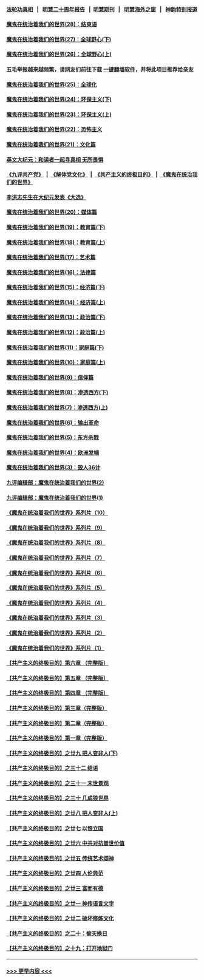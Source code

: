 #### [法轮功真相](https://github.com/gfw-breaker/truth/blob/master/README.md?t=0) &nbsp;&nbsp;|&nbsp;&nbsp; [明慧二十周年报告](https://github.com/gfw-breaker/mh-reports/blob/master/README.md?t=0) &nbsp;&nbsp;|&nbsp;&nbsp;[明慧期刊](https://github.com/gfw-breaker/mh-qikan) &nbsp;&nbsp;|&nbsp;&nbsp; [明慧海外之窗](https://github.com/gfw-breaker/mh-news/blob/master/README.md?t=0) &nbsp;&nbsp;|&nbsp;&nbsp; [神韵特别报道](https://github.com/gfw-breaker/mh-news/blob/master/shenyun.md?t=0)
#### [魔鬼在统治着我们的世界(28)：结束语](../pages/nsc422/n10936246.md?t=07171001) 
#### [魔鬼在统治着我们的世界(27)：全球野心(下)](../pages/nsc422/n10928319.md?t=07171001) 
#### [魔鬼在统治着我们的世界(26)：全球野心(上)](../pages/nsc422/n10900318.md?t=07171001) 
#### 五毛举报越来越频繁，请网友们前往下载 [一键翻墙软件](https://github.com/gfw-breaker/ssr-accounts)，并将此项目推荐给亲友
#### [魔鬼在统治着我们的世界(25)：全球化](../pages/nsc422/n10788205.md?t=07171001) 
#### [魔鬼在统治着我们的世界(24)：环保主义(下)](../pages/nsc422/n10695307.md?t=07171001) 
#### [魔鬼在统治着我们的世界(23)：环保主义(上)](../pages/nsc422/n10688613.md?t=07171001) 
#### [魔鬼在统治着我们的世界(22)：恐怖主义](../pages/nsc422/n10614727.md?t=07171001) 
#### [魔鬼在统治着我们的世界(21)：文化篇](../pages/nsc422/n10597706.md?t=07171001) 
#### [英文大纪元：和读者一起寻真相 无所畏惧](../pages/nsc422/n12542027.md?t=07171001) 
#### [《九评共产党》](https://github.com/begood0513/9ping.md/blob/master/README.md) &nbsp;|&nbsp; [《解体党文化》](../../../../jtdwh.md/blob/master/README.md)  &nbsp;|&nbsp; [《共产主义的终极目的》](../../../../gczydzjmd.md/blob/master/README.md) &nbsp;|&nbsp; [《魔鬼在统治我们的世界》](../../../../mgztzwmdsj.md/blob/master/README.md) 
#### [李洪志先生在大纪元发表《大选》](../pages/nsc422/n12534746.md?t=07171001) 
#### [魔鬼在统治着我们的世界(20)：媒体篇](../pages/nsc422/n10586579.md?t=07171001) 
#### [魔鬼在统治着我们的世界(19)：教育篇(下)](../pages/nsc422/n10564808.md?t=07171001) 
#### [魔鬼在统治着我们的世界(18)：教育篇(上)](../pages/nsc422/n10526970.md?t=07171001) 
#### [魔鬼在统治着我们的世界(17)：艺术篇](../pages/nsc422/n10499093.md?t=07171001) 
#### [魔鬼在统治着我们的世界(16)：法律篇](../pages/nsc422/n10485969.md?t=07171001) 
#### [魔鬼在统治着我们的世界(15)：经济篇(下)](../pages/nsc422/n10469975.md?t=07171001) 
#### [魔鬼在统治着我们的世界(14)：经济篇(上)](../pages/nsc422/n10457370.md?t=07171001) 
#### [魔鬼在统治着我们的世界(13)：政治篇(下)](../pages/nsc422/n10448270.md?t=07171001) 
#### [魔鬼在统治着我们的世界(12)：政治篇(上)](../pages/nsc422/n10444576.md?t=07171001) 
#### [魔鬼在统治着我们的世界(11)：家庭篇(下)](../pages/nsc422/n10440961.md?t=07171001) 
#### [魔鬼在统治着我们的世界(10)：家庭篇(上)](../pages/nsc422/n10435448.md?t=07171001) 
#### [魔鬼在统治着我们的世界(9)：信仰篇](../pages/nsc422/n10432159.md?t=07171001) 
#### [魔鬼在统治着我们的世界(8)：渗透西方(下)](../pages/nsc422/n10429603.md?t=07171001) 
#### [魔鬼在统治着我们的世界(7)：渗透西方(上)](../pages/nsc422/n10426013.md?t=07171001) 
#### [魔鬼在统治着我们的世界(6)：输出革命](../pages/nsc422/n10421536.md?t=07171001) 
#### [魔鬼在统治着我们的世界(5)：东方杀戮](../pages/nsc422/n10417707.md?t=07171001) 
#### [魔鬼在统治着我们的世界(4)：欧洲发端](../pages/nsc422/n10414890.md?t=07171001) 
#### [魔鬼在统治着我们的世界(3)：毁人36计](../pages/nsc422/n10411583.md?t=07171001) 
#### [九评编辑部：魔鬼在统治着我们的世界(2)](../pages/nsc422/n10410036.md?t=07171001) 
#### [九评编辑部：魔鬼在统治着我们的世界(1)](../pages/nsc422/n10406825.md?t=07171001) 
#### [《魔鬼在统治着我们的世界》系列片（10）](../pages/nsc422/n12292670.md?t=07171001) 
#### [《魔鬼在统治着我们的世界》系列片（9）](../pages/nsc422/n12290859.md?t=07171001) 
#### [《魔鬼在统治着我们的世界》系列片（8）](../pages/nsc422/n12287445.md?t=07171001) 
#### [《魔鬼在统治着我们的世界》系列片（7）](../pages/nsc422/n12283425.md?t=07171001) 
#### [《魔鬼在统治着我们的世界》系列片（6）](../pages/nsc422/n12282314.md?t=07171001) 
#### [《魔鬼在统治着我们的世界》系列片（5）](../pages/nsc422/n12281419.md?t=07171001) 
#### [《魔鬼在统治着我们的世界》系列片（4）](../pages/nsc422/n12274024.md?t=07171001) 
#### [《魔鬼在统治着我们的世界》系列片（3）](../pages/nsc422/n12271322.md?t=07171001) 
#### [《魔鬼在统治着我们的世界》系列片（2）](../pages/nsc422/n12269049.md?t=07171001) 
#### [《魔鬼在统治着我们的世界》系列片（1）](../pages/nsc422/n12267575.md?t=07171001) 
#### [【共产主义的终极目的】第六章 （完整版）](../pages/nsc422/n11428913.md?t=07171001) 
#### [【共产主义的终极目的】第五章 （完整版）](../pages/nsc422/n11428912.md?t=07171001) 
#### [【共产主义的终极目的】第四章 （完整版）](../pages/nsc422/n11428907.md?t=07171001) 
#### [【共产主义的终极目的】第三章（完整版）](../pages/nsc422/n11428848.md?t=07171001) 
#### [【共产主义的终极目的】第二章（完整版）](../pages/nsc422/n11428831.md?t=07171001) 
#### [【共产主义的终极目的】第一章（完整版）](../pages/nsc422/n11417651.md?t=07171001) 
#### [【共产主义的终极目的】之廿九 把人变非人(下)](../pages/nsc422/n11344140.md?t=07171001) 
#### [【共产主义的终极目的】之三十二 结语](../pages/nsc422/n11360535.md?t=07171001) 
#### [【共产主义的终极目的】之三十一 末世景观](../pages/nsc422/n11351129.md?t=07171001) 
#### [【共产主义的终极目的】之三十 几成狼世界](../pages/nsc422/n11348280.md?t=07171001) 
#### [【共产主义的终极目的】之廿八 把人变非人(上)](../pages/nsc422/n11340492.md?t=07171001) 
#### [【共产主义的终极目的】之廿七 以恨立国](../pages/nsc422/n11336944.md?t=07171001) 
#### [【共产主义的终极目的】之廿六 中共对抗普世价值](../pages/nsc422/n11324785.md?t=07171001) 
#### [【共产主义的终极目的】之廿五 传统艺术颂神](../pages/nsc422/n11296396.md?t=07171001) 
#### [【共产主义的终极目的】之廿四 人伦典范](../pages/nsc422/n11296397.md?t=07171001) 
#### [【共产主义的终极目的】之廿三 富而有德](../pages/nsc422/n11283598.md?t=07171001) 
#### [【共产主义的终极目的】之廿一 神传语言文字](../pages/nsc422/n11263265.md?t=07171001) 
#### [【共产主义的终极目的】之廿二 破坏修炼文化](../pages/nsc422/n11245728.md?t=07171001) 
#### [【共产主义的终极目的】之二十：偷天换日](../pages/nsc422/n11238846.md?t=07171001) 
#### [【共产主义的终极目的】之十九：打开地狱门](../pages/nsc422/n11206376.md?t=07171001) 

----
#### [ >>> 更早内容 <<< ](../indexes/nsc422-earlier.md)
